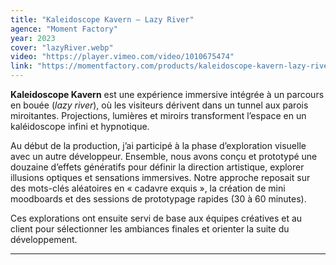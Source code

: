 ```yaml
---
title: "Kaleidoscope Kavern – Lazy River"
agence: "Moment Factory"
year: 2023
cover: "lazyRiver.webp"
video: "https://player.vimeo.com/video/1010675474"
link: "https://momentfactory.com/products/kaleidoscope-kavern-lazy-river"
---
```


**Kaleidoscope Kavern** est une expérience immersive intégrée à un parcours en bouée (_lazy river_), où les visiteurs dérivent dans un tunnel aux parois miroitantes. Projections, lumières et miroirs transforment l’espace en un kaléidoscope infini et hypnotique.

Au début de la production, j’ai participé à la phase d’exploration visuelle avec un autre développeur. Ensemble, nous avons conçu et prototypé une douzaine d’effets génératifs pour définir la direction artistique, explorer illusions optiques et sensations immersives. Notre approche reposait sur des mots-clés aléatoires en « cadavre exquis », la création de mini moodboards et des sessions de prototypage rapides (30 à 60 minutes).

Ces explorations ont ensuite servi de base aux équipes créatives et au client pour sélectionner les ambiances finales et orienter la suite du développement.

---
